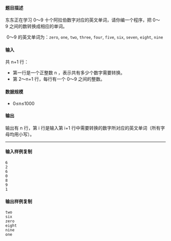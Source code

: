 #### 题目描述

东东正在学习 0～9 十个阿拉伯数字对应的英文单词，请你编一个程序，把 0～9 之间的数转换成相应的单词。

 0～9 的英文单词为：`zero`, `one`, `two`, `three`, `four`, `five`, `six`, `seven`, `eight`, `nine`  

#### 输入

共 n+1 行：

-   第一行是一个正整数 n ，表示共有多少个数字需要转换。
-   第 2～n+1 行，每行有一个 0～9 之间的整数。

#### 数据规模

-   0≤n≤1000
#### 输出

输出有 n 行，第 i 行是输入第 i+1 行中需要转换的数字所对应的英文单词（所有字母均用小写）。

___

#### 输入样例复制

```
6
2
6
0
8
9
1
```

#### 输出样例复制

```
two
six
zero
eight
nine
one
```